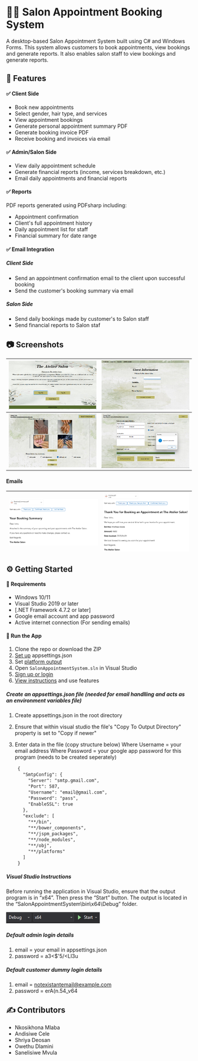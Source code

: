 # 💇‍♀️ Salon Appointment Booking System

A desktop-based Salon Appointment System built using C# and Windows Forms. This system allows customers to book appointments, view bookings and generate reports. It also enables salon staff to view bookings and generate reports.


## 📌 Features

#### ✅ Client Side
- Book new appointments
- Select gender, hair type, and services
- View appointment bookings
- Generate personal appointment summary PDF
- Generate booking invoice PDF
- Receive booking and invoices via email

#### ✅ Admin/Salon Side
- View daily appointment schedule
- Generate financial reports (income, services breakdown, etc.)
- Email daily appointments and financial reports

#### ✅ Reports
PDF reports generated using PDFsharp including:
- Appointment confirmation
- Client's full appointment history
- Daily appointment list for staff
- Financial summary for date range

#### ✅ Email Integration
##### Client Side
- Send an appointment confirmation email to the client upon successful booking
- Send the customer's booking summary via email

##### Salon Side
- Send daily bookings made by customer's to Salon staff
- Send financial reports to Salon staf


## 📷 Screenshots
| ![Demo](Screenshots/welcome.png) | ![Demo](Screenshots/guest.png) |
|-------------------------------|-------------------------------|
| ![Demo](Screenshots/nailappointment.png) | ![Demo](Screenshots/payment.png) |

#### Emails
| ![Demo](Screenshots/bookingsummary.png) | ![Demo](Screenshots/invoice.png) |
|-------------------------------|-------------------------------|


## ⚙️ Getting Started
#### 🧱 Requirements
- Windows 10/11
- Visual Studio 2019 or later
- [.NET Framework 4.7.2 or later]
- Google email account and app password
- Active internet connection (For sending emails)

#### 🚀 Run the App
1. Clone the repo or download the ZIP
2. [Set up](#create-an-appsettingsjson-file-needed-for-email-handlling-and-acts-as-an-environment-variables-file) appsettings.json
3. Set [platform output](#visual-studio-instructions)
4. Open `SalonAppointmentSystem.sln` in Visual Studio
6. [Sign up or login](#default-admin-login-details)
7. [View instructions](Instructions/Github_version_salon_appointment_system.pdf) and use features 


##### Create an appsettings.json file (needed for email handlling and acts as an environment variables file)
1. Create appsettings.json in the root directory
2. Ensure that within visual studio the file's "Copy To Output Directory" property is set to "Copy if newer"
3. Enter data in the file (copy structure below)
Where Username = your email address
Where Password = your google app password for this program (needs to be created seperately)

        {
          "SmtpConfig": {
            "Server": "smtp.gmail.com",
            "Port": 587,
            "Username": "email@gmail.com",
            "Password": "pass",
            "EnableSSL": true
          },
          "exclude": [
            "**/bin",
            "**/bower_components",
            "**/jspm_packages",
            "**/node_modules",
            "**/obj",
            "**/platforms"
          ]
        }

##### Visual Studio Instructions
Before running the application in Visual Studio, ensure that the output program is in “x64”. Then press the “Start” button. The output is located in the “SalonAppointmentSystem\bin\x64\Debug” folder.

![View](Screenshots/visualstudio.png)


##### Default admin login details
1. email = your email in appsettings.json
2. password = a3<$'5/<Ll3u

##### Default customer dummy login details
1. email = notexistantemail@example.com
2. password = erA(n.54_v64


## ✍️ Contributors

- Nkosikhona Mlaba
- Andisiwe Cele
- Shriya Deosan
- Owethu Dlamini
- Sanelisiwe Mvula